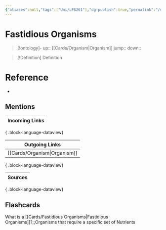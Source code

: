```yaml
---
{"aliases":null,"tags":["Uni/LFS261"],"dg-publish":true,"permalink":"/cards/fastidious-organisms/","dgPassFrontmatter":true}
---
```


# Fastidious Organisms

> [!ontology]-
> up:: [[Cards/Organism\|Organism]]
> jump:: 
> down:: 

> [!Definition] Definition
> 

# Reference
- 

## Mentions
| Incoming Links |
| -------------- |

{ .block-language-dataview}

| Outgoing Links                  |
| ------------------------------- |
| [[Cards/Organism\|Organism]] |

{ .block-language-dataview}

| Sources |
| ------- |

{ .block-language-dataview}

## Flashcards 

What is a [[Cards/Fastidious Organisms\|Fastidious Organisms]]?;;Organisms that require a specific set of Nutrients